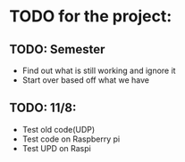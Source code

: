# TODO for the project:

## TODO: Semester
- Find out what is still working and ignore it
- Start over based off what we have

## TODO: 11/8:
- Test old code(UDP)
- Test code on Raspberry pi
- Test UPD on Raspi
